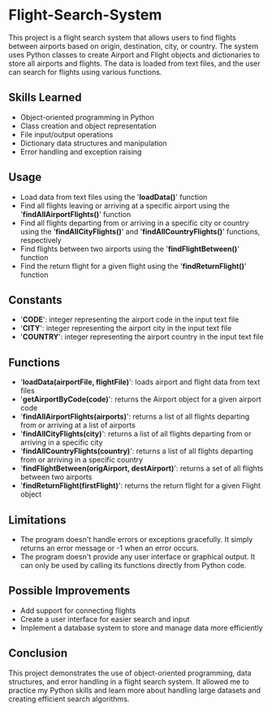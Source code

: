 # Flight-Search-System
This project is a flight search system that allows users to find flights between airports based on origin, destination, city, or country. The system uses Python classes to create Airport and Flight objects and dictionaries to store all airports and flights. The data is loaded from text files, and the user can search for flights using various functions.

## Skills Learned
- Object-oriented programming in Python
- Class creation and object representation
- File input/output operations
- Dictionary data structures and manipulation
- Error handling and exception raising

## Usage
- Load data from text files using the '**loadData()**' function
- Find all flights leaving or arriving at a specific airport using the '**findAllAirportFlights()**' function
- Find all flights departing from or arriving in a specific city or country using the '**findAllCityFlights()**' and '**findAllCountryFlights()**' functions, respectively
- Find flights between two airports using the '**findFlightBetween()**' function
- Find the return flight for a given flight using the '**findReturnFlight()**' function

## Constants
- '**CODE**': integer representing the airport code in the input text file
- '**CITY**': integer representing the airport city in the input text file
- '**COUNTRY**': integer representing the airport country in the input text file

## Functions
- '**loadData(airportFile, flightFile)**': loads airport and flight data from text files
- '**getAirportByCode(code)**': returns the Airport object for a given airport code
- '**findAllAirportFlights(airports)**': returns a list of all flights departing from or arriving at a list of airports
- '**findAllCityFlights(city)**': returns a list of all flights departing from or arriving in a specific city
- '**findAllCountryFlights(country)**': returns a list of all flights departing from or arriving in a specific country
- '**findFlightBetween(origAirport, destAirport)**': returns a set of all flights between two airports
- '**findReturnFlight(firstFlight)**': returns the return flight for a given Flight object

## Limitations
- The program doesn't handle errors or exceptions gracefully. It simply returns an error message or -1 when an error occurs.
- The program doesn't provide any user interface or graphical output. It can only be used by calling its functions directly from Python code.

## Possible Improvements
- Add support for connecting flights
- Create a user interface for easier search and input
- Implement a database system to store and manage data more efficiently

## Conclusion
This project demonstrates the use of object-oriented programming, data structures, and error handling in a flight search system. It allowed me to practice my Python skills and learn more about handling large datasets and creating efficient search algorithms.

